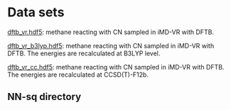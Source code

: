 # Data sets
[dftb_vr.hdf5](./dftb_vr.hdf5): methane reacting with CN sampled in iMD-VR with DFTB.

[dftb_vr_b3lyp.hdf5](./dftb_vr_b3lyp.hdf5): methane reacting with CN sampled in iMD-VR with DFTB. The energies are recalculated at B3LYP level.

[dftb_vr_cc.hdf5](./dftb_vr_cc.hdf5): methane reacting with CN sampled in iMD-VR with DFTB. The energies are recalculated at CCSD(T)-F12b.

## NN-sq directory

